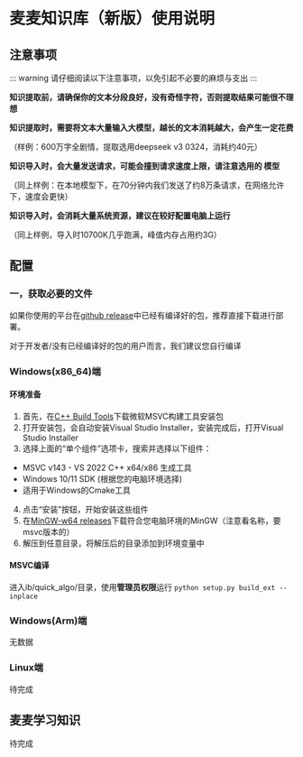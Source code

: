 # 麦麦知识库（新版）使用说明

## 注意事项

::: warning
请仔细阅读以下注意事项，以免引起不必要的麻烦与支出
:::

**知识提取前，请确保你的文本分段良好，没有奇怪字符，否则提取结果可能很不理想**

**知识提取时，需要将文本大量输入大模型，越长的文本消耗越大，会产生一定花费**

（样例：600万字全剧情，提取选用deepseek v3 0324，消耗约40元）

**知识导入时，会大量发送请求，可能会撞到请求速度上限，请注意选用的 模型**

（同上样例：在本地模型下，在70分钟内我们发送了约8万条请求，在网络允许下，速度会更快）

**知识导入时，会消耗大量系统资源，建议在较好配置电脑上运行**

（同上样例，导入时10700K几乎跑满，峰值内存占用约3G）


## 配置

### 一，获取必要的文件
如果你使用的平台在[github release](https://github.com/MaiM-with-u/MaiMBot-LPMM/releases)中已经有编译好的包，推荐直接下载进行部署。

对于开发者/没有已经编译好的包的用户而言，我们建议您自行编译

### Windows(x86_64)端
#### 环境准备
1. 首先，在[C++ Build Tools](https://visualstudio.microsoft.com/zh-hans/visual-cpp-build-tools/)下载微软MSVC构建工具安装包
2. 打开安装包，会自动安装Visual Studio Installer，安装完成后，打开Visual Studio Installer
3. 选择上面的“单个组件”选项卡，搜索并选择以下组件：
- MSVC v143 - VS 2022 C++ x64/x86 生成工具
- Windows 10/11 SDK (根据您的电脑环境选择)
- 适用于Windows的Cmake工具
4. 点击“安装”按钮，开始安装这些组件
5. 在[MinGW-w64 releases](https://github.com/niXman/mingw-builds-binaries/releases)下载符合您电脑环境的MinGW（注意看名称，要msvc版本的）
6. 解压到任意目录，将解压后的目录添加到环境变量中


#### MSVC编译
进入ib/quick_algo/目录，使用**管理员权限**运行 `python setup.py build_ext --inplace`


### Windows(Arm)端
无数据

### Linux端
待完成

## 麦麦学习知识
待完成